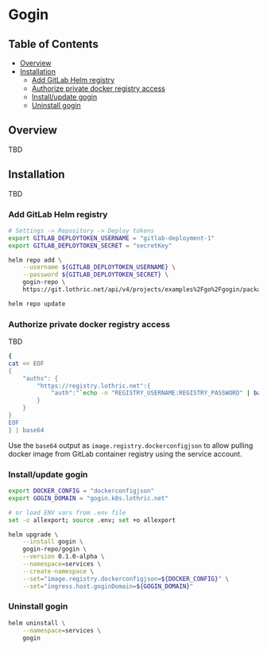 # Gogin <!-- omit from toc -->

## Table of Contents <!-- omit from toc -->

- [Overview](#overview)
- [Installation](#installation)
  - [Add GitLab Helm registry](#add-gitlab-helm-registry)
  - [Authorize private docker registry access](#authorize-private-docker-registry-access)
  - [Install/update gogin](#installupdate-gogin)
  - [Uninstall gogin](#uninstall-gogin)

## Overview

TBD

## Installation

TBD 

### Add GitLab Helm registry

```sh
# Settings -> Repository -> Deploy tokens
export GITLAB_DEPLOYTOKEN_USERNAME = "gitlab-deployment-1"
export GITLAB_DEPLOYTOKEN_SECRET = "secretKey"

helm repo add \
    --username ${GITLAB_DEPLOYTOKEN_USERNAME} \
    --password ${GITLAB_DEPLOYTOKEN_SECRET} \
    gogin-repo \
    https://git.lothric.net/api/v4/projects/examples%2Fgo%2Fgogin/packages/helm/stable

helm repo update
```

### Authorize private docker registry access

TBD

```bash
{
cat << EOF
{
    "auths": {
        "https://registry.lothric.net":{
            "auth":"`echo -n "REGISTRY_USERNAME:REGISTRY_PASSWORD" | base64`"
        }
    }
}
EOF
} | base64
```

Use the `base64` output as `image.registry.dockerconfigjson` to allow pulling docker image from GitLab container registry using the service account.

### Install/update gogin

```sh
export DOCKER_CONFIG = "dockerconfigjson"
export GOGIN_DOMAIN = "gogin.k8s.lothric.net"

# or load ENV vars from .env file
set -o allexport; source .env; set +o allexport

helm upgrade \
    --install gogin \
    gogin-repo/gogin \
    --version 0.1.0-alpha \
    --namespace=services \
    --create-namespace \
    --set="image.registry.dockerconfigjson=${DOCKER_CONFIG}" \
    --set="ingress.host.goginDomain=${GOGIN_DOMAIN}"
```

### Uninstall gogin

```sh
helm uninstall \
    --namespace=services \
    gogin
```